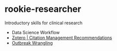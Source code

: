 # rookie-researcher
Introductory skills for clinical research

* Data Science Workflow
* [Zotero | Citation Management Recommendations](https://github.com/dgrisafe/rookie-researcher/blob/main/Zotero%20%7C%20Citation%20Management%20Recommendations.md)
* [Outbreak Wrangling](https://github.com/dgrisafe/outbreak_wrangling)
